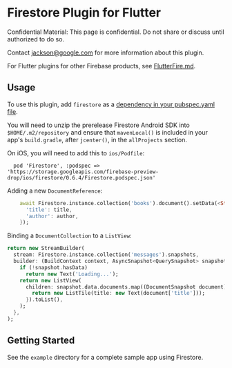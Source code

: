 # Firestore Plugin for Flutter

Confidential Material: This page is confidential. Do not share or discuss until authorized to do so.

Contact jackson@google.com for more information about this plugin.

For Flutter plugins for other Firebase products, see [FlutterFire.md](https://github.com/flutter/plugins/blob/master/FlutterFire.md).

## Usage

To use this plugin, add `firestore` as a [dependency in your pubspec.yaml file](https://flutter.io/platform-plugins/).

You will need to unzip the prerelease Firestore Android SDK into `$HOME/.m2/repository` and ensure that `mavenLocal()` is included
in your app's `build.gradle`, after `jcenter()`, in the `allProjects` section.

On iOS, you will need to add this to `ios/Podfile`:

```
  pod 'Firestore', :podspec => 'https://storage.googleapis.com/firebase-preview-drop/ios/firestore/0.6.4/Firestore.podspec.json'
```

Adding a new `DocumentReference`:

```dart
    await Firestore.instance.collection('books').document().setData(<String, String>{
      'title': title,
      'author': author,
    });
```

Binding a `DocumentCollection` to a `ListView`:

```dart
return new StreamBuilder(
  stream: Firestore.instance.collection('messages').snapshots,
  builder: (BuildContext context, AsyncSnapshot<QuerySnapshot> snapshot) {
    if (!snapshot.hasData)
      return new Text('Loading...');
    return new ListView(
      children: snapshot.data.documents.map((DocumentSnapshot document) {
        return new ListTile(title: new Text(document['title']));
      }).toList(),
    );
  },
);
```

## Getting Started

See the `example` directory for a complete sample app using Firestore.
